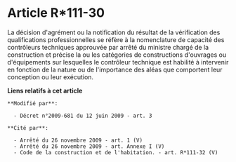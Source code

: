 # Article R*111-30

La décision d'agrément ou la notification du résultat de la vérification des qualifications professionnelles se réfère à la
nomenclature de capacité des contrôleurs techniques approuvée par arrêté du ministre chargé de la construction et précise la
ou les catégories de constructions d'ouvrages ou d'équipements sur lesquelles le contrôleur technique est habilité à
intervenir en fonction de la nature ou de l'importance des aléas que comportent leur conception ou leur exécution.

**Liens relatifs à cet article**

	**Modifié par**:

	  - Décret n°2009-681 du 12 juin 2009 - art. 3

	**Cité par**:

	  - Arrêté du 26 novembre 2009 - art. 1 (V)
	  - Arrêté du 26 novembre 2009 - art. Annexe I (V)
	  - Code de la construction et de l'habitation. - art. R*111-32 (V)
